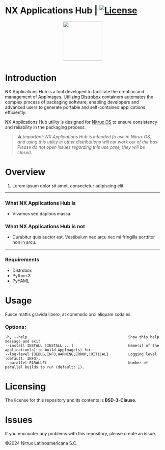 # NX Applications Hub | [![License](https://img.shields.io/badge/License-BSD_3--Clause-blue.svg)](https://opensource.org/licenses/BSD-3-Clause)

<p align="center">
  <img width="128" height="128" src="https://raw.githubusercontent.com/Nitrux/luv-icon-theme/refs/heads/master/Luv/mimetypes/64/application-x-iso9660-appimage.svg">
</p>


# Introduction

NX Applications Hub is a tool developed to facilitate the creation and management of AppImages. Utilizing [Distrobox](https://distrobox.it/) containers automates the complex process of packaging software, enabling developers and advanced users to generate portable and self-contained applications efficiently. 


NX Applications Hub utility is designed for [Nitrux OS](https://nxos.org/) to ensure consistency and reliability in the packaging process.

> _⚠️ Important: NX Applications Hub is intended fo use in Nitrux OS, and using this utility in other distributions will not work out of the box. Please do not open issues regarding this use case; they will be closed._

# Overview

1. Lorem ipsum dolor sit amet, consectetur adipiscing elit.

---

### What NX Applications Hub is

- Vivamus sed dapibus massa.

### What NX Applications Hub is not

- Curabitur quis auctor est. Vestibulum nec arcu nec mi fringilla porttitor non in arcu.

----

### Requirements

- Distrobox
- Python 3
- PyYAML


# Usage

Fusce mattis gravida libero, at commodo orci aliquam sodales.

### Options:

```
-h, --help                                              Show this help message and exit
--install INSTALL [INSTALL ...]                         Name(s) of the application(s) to build AppImage(s) for.
--log-level {DEBUG,INFO,WARNING,ERROR,CRITICAL}         Logging level (default: INFO).
--parallel PARALLEL                                     Number of parallel builds to run (default: 1).
```

# Licensing

The license for this repository and its contents is **BSD-3-Clause**.

# Issues

If you encounter any problems with this repository, please create an issue.

©2024 Nitrux Latinoamericana S.C.
